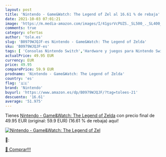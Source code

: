 ```yaml
---
layout: post
title: 'Nintendo - Game&Watch: The Legend of Zel al 16.61 % de rebaja'
date: 2021-10-03 07:01:21
image: 'https://m.media-amazon.com/images/I/41gsrVcPUZS._SL500_._SL400_.jpg'
comments: true
category: ofertas
author: 'tole.es'
slug: 'B0979WJQJF-es Nintendo - Game&Watch: The Legend of Zelda'
sku: 'B0979WJQJF-es'
tags: [ 'Consolas Nintendo Switch','Hardware y juegos para Nintendo Switch','Videojuegos','nintendo', ]
actualPrice: 49.95 EUR
currency: EUR
price: 49.95
comparePrice: 59.9 EUR
prodname: 'Nintendo - Game&Watch: The Legend of Zelda'
country: 'es'
flag: '🇪🇸'
brand: 'Nintendo'
buyurl: 'https://www.amazon.es/dp/B0979WJQJF/?tag=tolees-21'
descuento: '16.61'
average: '51.975'
---
```


Tienes [Nintendo - Game&Watch: The Legend of Zelda](https://www.amazon.es/dp/B0979WJQJF/?tag=tolees-21) con precio final de  49.95 EUR (original: 59.9 EUR) (16.61 %  de rebaja) aqui!

[![Nintendo - Game&Watch: The Legend of Zel](https://m.media-amazon.com/images/I/41gsrVcPUZS._SL500_._SL400_.jpg)](https://www.amazon.es/dp/B0979WJQJF/?tag=tolees-21)

🔎:


[🛒 Comprar!!!](https://www.amazon.es/dp/B0979WJQJF/?tag=tolees-21)
